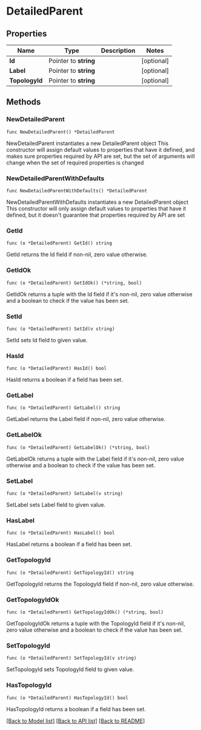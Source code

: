 # DetailedParent

## Properties

Name | Type | Description | Notes
------------ | ------------- | ------------- | -------------
**Id** | Pointer to **string** |  | [optional] 
**Label** | Pointer to **string** |  | [optional] 
**TopologyId** | Pointer to **string** |  | [optional] 

## Methods

### NewDetailedParent

`func NewDetailedParent() *DetailedParent`

NewDetailedParent instantiates a new DetailedParent object
This constructor will assign default values to properties that have it defined,
and makes sure properties required by API are set, but the set of arguments
will change when the set of required properties is changed

### NewDetailedParentWithDefaults

`func NewDetailedParentWithDefaults() *DetailedParent`

NewDetailedParentWithDefaults instantiates a new DetailedParent object
This constructor will only assign default values to properties that have it defined,
but it doesn't guarantee that properties required by API are set

### GetId

`func (o *DetailedParent) GetId() string`

GetId returns the Id field if non-nil, zero value otherwise.

### GetIdOk

`func (o *DetailedParent) GetIdOk() (*string, bool)`

GetIdOk returns a tuple with the Id field if it's non-nil, zero value otherwise
and a boolean to check if the value has been set.

### SetId

`func (o *DetailedParent) SetId(v string)`

SetId sets Id field to given value.

### HasId

`func (o *DetailedParent) HasId() bool`

HasId returns a boolean if a field has been set.

### GetLabel

`func (o *DetailedParent) GetLabel() string`

GetLabel returns the Label field if non-nil, zero value otherwise.

### GetLabelOk

`func (o *DetailedParent) GetLabelOk() (*string, bool)`

GetLabelOk returns a tuple with the Label field if it's non-nil, zero value otherwise
and a boolean to check if the value has been set.

### SetLabel

`func (o *DetailedParent) SetLabel(v string)`

SetLabel sets Label field to given value.

### HasLabel

`func (o *DetailedParent) HasLabel() bool`

HasLabel returns a boolean if a field has been set.

### GetTopologyId

`func (o *DetailedParent) GetTopologyId() string`

GetTopologyId returns the TopologyId field if non-nil, zero value otherwise.

### GetTopologyIdOk

`func (o *DetailedParent) GetTopologyIdOk() (*string, bool)`

GetTopologyIdOk returns a tuple with the TopologyId field if it's non-nil, zero value otherwise
and a boolean to check if the value has been set.

### SetTopologyId

`func (o *DetailedParent) SetTopologyId(v string)`

SetTopologyId sets TopologyId field to given value.

### HasTopologyId

`func (o *DetailedParent) HasTopologyId() bool`

HasTopologyId returns a boolean if a field has been set.


[[Back to Model list]](../README.md#documentation-for-models) [[Back to API list]](../README.md#documentation-for-api-endpoints) [[Back to README]](../README.md)



